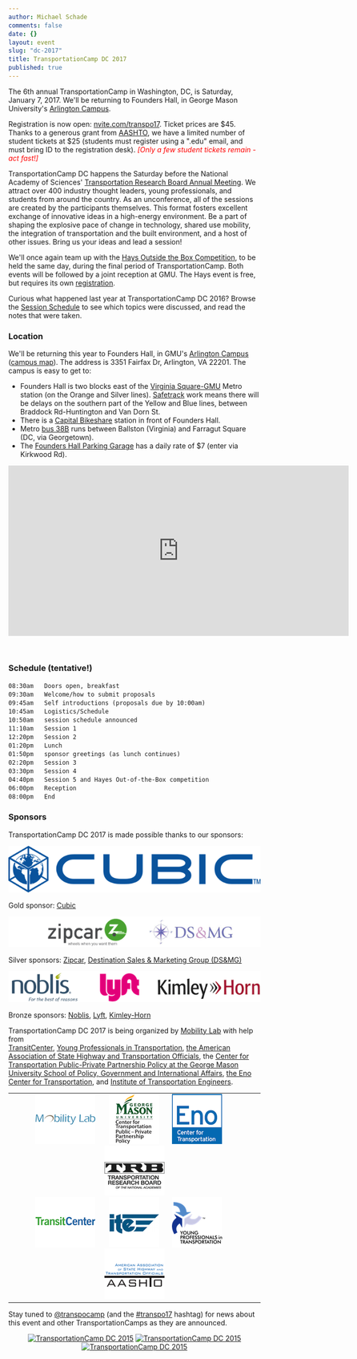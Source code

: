 ```yaml
---
author: Michael Schade
comments: false
date: {}
layout: event
slug: "dc-2017"
title: TransportationCamp DC 2017
published: true
---
```

The 6th annual TransportationCamp in Washington, DC, is Saturday, January 7, 2017.
We'll be returning to Founders Hall, in George Mason University's [Arlington Campus](http://arlington.gmu.edu/).

Registration is now open: [nvite.com/transpo17](https://nvite.com/transpo17/d325). Ticket prices are $45.
Thanks to a generous grant from [AASHTO](http://www.transportation.org/),
we have a limited number of student tickets at $25 (students must register using a ".edu" email,
and must bring ID to the registration desk). <span style="color: red; font-style: italic">[Only a few student tickets remain - act fast!]</span>

TransportationCamp DC happens the Saturday before the National Academy of Sciences' [Transportation Research Board Annual Meeting](http://www.trb.org/AnnualMeeting/). We
attract over 400 industry thought leaders, young professionals, and students from around the country.
As an unconference, all of the sessions are created by the participants themselves.
This format fosters excellent exchange of innovative ideas in a high-energy environment.
Be a part of shaping the explosive pace of change in technology, shared use mobility, the integration of transportation and the built environment, and a host of other issues.
Bring us your ideas and lead a session!

We'll once again team up with the [Hays Outside the Box Competition](http://outsidethebox.gmu.edu), to be held the same day,
during the final period of TransportationCamp. Both events will be followed by a joint reception at GMU. The Hays event is free, but requires its own [registration](https://www.eventbrite.com/e/2017-hays-outside-the-box-conference-tickets-29304386208).

Curious what happened last year at TransportationCamp DC 2016? Browse the [Session Schedule](http://transportationcamp.org/events/dc-2016/schedule.html) to see which topics were discussed,
and read the notes that were taken.

### Location

We'll be returning this year to Founders Hall, in GMU's [Arlington Campus](http://arlington.gmu.edu/) ([campus map](http://info.gmu.edu/Maps/ArlingtonMap15.pdf)).
The address is 3351 Fairfax Dr, Arlington, VA 22201. The campus is easy to get to:

  * Founders Hall is two blocks east of the [Virginia Square-GMU](http://www.wmata.com/rail/station_detail.cfm?station_id=98) Metro station (on the Orange and Silver lines). [Safetrack](http://wmata.com/rail/safetrack.cfm) work means there will be delays on the southern part of the Yellow and Blue lines, between Braddock Rd-Huntington and Van Dorn St.
  * There is a [Capital Bikeshare](http://www.capitalbikeshare.com/) station in front of Founders Hall.
  * Metro [bus 38B](http://www.wmata.com/bus/timetables/view.cfm?line=12) runs between Ballston (Virginia) and Farragut Square (DC, via Georgetown).
  * The [Founders Hall Parking Garage](http://parking.gmu.edu/arlingtoncampusparking.html)
  has a daily rate of $7 (enter via Kirkwood Rd).

<iframe align="center" src="https://www.google.com/maps/embed?pb=!1m18!1m12!1m3!1d1552.8558231973786!2d-77.10089523808!3d38.88483864213981!2m3!1f0!2f0!3f0!3m2!1i1024!2i768!4f13.1!3m3!1m2!1s0x89b7b6828ba038d9%3A0xdc8b8bb98b169604!2sGeorge+Mason+University-Arlington+Campus!5e0!3m2!1sen!2sus!4v1412725299805" width="680" height="340" frameborder="0" style="border:0"></iframe>

&nbsp;

### Schedule (tentative!)

``08:30am   Doors open, breakfast``<br>
``09:30am   Welcome/how to submit proposals``<br>
``09:45am   Self introductions (proposals due by 10:00am)``<br>
``10:45am   Logistics/Schedule``<br>
``10:50am   session schedule announced``<br>
``11:10am   Session 1``<br>
``12:20pm   Session 2``<br>
``01:20pm   Lunch``<br>
``01:50pm   sponsor greetings (as lunch continues)``<br>
``02:20pm   Session 3``<br>
``03:30pm   Session 4``<br>
``04:40pm   Session 5 and Hayes Out-of-the-Box competition``<br>
``06:00pm   Reception``<br>
``08:00pm   End``

### Sponsors

TransportationCamp DC 2017 is made possible thanks to our sponsors:

<img src="sponsors-gold.png">

Gold sponsor: [Cubic](http://www.cubic.com/transportation)

<img src="sponsors-silver.png">

Silver sponsors: [Zipcar](http://www.zipcar.com/), [Destination Sales & Marketing Group (DS&MG)](http://destinationsalesandmarketinggroup.com/)

<img src="sponsors-bronze.png">

Bronze sponsors: [Noblis](http://www.noblis.org/),  [Lyft](https://www.lyft.com/), [Kimley-Horn](http://www.kimley-horn.com/)

TransportationCamp DC 2017 is being organized by [Mobility Lab](http://mobilitylab.org/) with help from  
[TransitCenter](http://transitcenter.org/),
[Young Professionals in Transportation](http://yptransportation.org/),
[the American Association of State Highway and Transportation Officials](http://www.transportation.org/),
the [Center for Transportation Public-Private Partnership Policy at the George Mason University School of Policy, Government and International Affairs](http://p3policy.gmu.edu/),
[the Eno Center for Transportation](https://www.enotrans.org/), and
[Institute of Transportation Engineers](http://www.ite.org/).

<table cellpadding="0" cellspacing="0" border="0" width="100%">
<tr><td width="100%" align="center" valign="middle">
<img src="logo-mobilitylab120x100.png"> &nbsp;&nbsp;&nbsp;&nbsp;&nbsp;
<img src="logo-gmuctpppp100x100.png"> &nbsp;&nbsp;&nbsp;&nbsp;&nbsp;
<img src="logo-eno100x100.png"> &nbsp;&nbsp;&nbsp;&nbsp;&nbsp;
<img src="logo-trb120x100.png"><br>
<img src="logo-transitcenter120x100.png"> &nbsp;&nbsp;&nbsp;&nbsp;&nbsp;
<img src="logo-ite100x100.png"> &nbsp;&nbsp;&nbsp;&nbsp;&nbsp;
<img src="logo-ypt100x100.png"> &nbsp;&nbsp;&nbsp;&nbsp;&nbsp;
<img src="logo-aashto120x100.png">
</td></tr>
</table>

Stay tuned to [@transpocamp](https://twitter.com/transpocamp) (and the [#transpo17](https://twitter.com/search?q=%23transpo17) hashtag)
for news about this event and other TransportationCamps as they are announced.

<p align="center">
<a href="https://www.flickr.com/photos/mvjantzen/15662555003/" title="TransportationCamp DC 2015"><img src="https://farm8.staticflickr.com/7496/15662555003_46ee1c9fa6_m.jpg" width="198" height="132" alt="TransportationCamp DC 2015"></a>
<a href="https://www.flickr.com/photos/mvjantzen/15663480523/" title="The Board"><img src="https://farm9.staticflickr.com/8641/15663480523_4180b79746_m.jpg" width="198" height="132" alt="TransportationCamp DC 2015"></a>
<a href="https://www.flickr.com/photos/mvjantzen/16281595951/" title="Founders Hall"><img src="https://farm8.staticflickr.com/7512/16281595951_b0d6039a92_m.jpg" width="198" height="132" alt="TransportationCamp DC 2015"></a>
</p>

<script async src="//widgets.nvite.com/1.6/tickets.js" data-resource="d325"></script>
